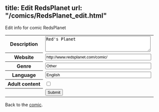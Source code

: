 title: Edit RedsPlanet
url: "/comics/RedsPlanet_edit.html"
---
Edit info for comic RedsPlanet

<form name="comic" action="http://gaepostmail.appspot.com/comic/" method="post">
<table class="comicinfo">
<tr>
<th>Description</th><td><textarea name="description" cols="40" rows="3">Red's Planet</textarea></td>
</tr>
<tr>
<th>Website</th><td><input type="text" name="url" value="http://www.redsplanet.com/comic/" size="40"/></td>
</tr>
<tr>
<th>Genre</th><td><input type="text" name="genre" value="Other" size="40"/></td>
</tr>
<tr>
<th>Language</th><td><input type="text" name="language" value="English" size="40"/></td>
</tr>
<tr>
<th>Adult content</th><td><input type="checkbox" name="adult" value="adult" /></td>
</tr>
<tr>
<th></th><td>
<input type="hidden" name="comic" value="RedsPlanet" />
<input type="submit" name="submit" value="Submit" />
</td>
</tr>
</table>
</form>

Back to the [comic](RedsPlanet.html).
